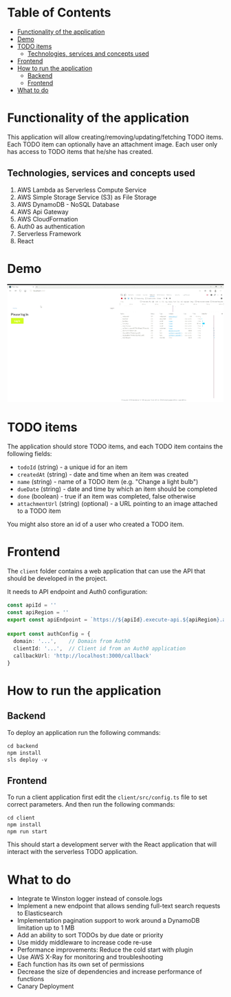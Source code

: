 Table of Contents
=================
   * [Functionality of the application](#functionality-of-the-application)
   * [Demo](#demo)
   * [TODO items](#todo-items)
      * [Technologies, services and concepts used](#technologies-services-and-concepts-used)
   * [Frontend](#frontend)
   * [How to run the application](#how-to-run-the-application)
      * [Backend](#backend)
      * [Frontend](#frontend)
   * [What to do](#what-to-do)

# Functionality of the application

This application will allow creating/removing/updating/fetching TODO items. Each TODO item can optionally have an attachment image. Each user only has access to TODO items that he/she has created.

## Technologies, services and concepts used
1. AWS Lambda as Serverless Compute Service 
2. AWS Simple Storage Service (S3) as File Storage
3. AWS DynamoDB - NoSQL Database
4. AWS Api Gateway
5. AWS CloudFormation
6. Auth0 as authentication
7. Serverless Framework
8. React


# Demo
<img src="assets/demo.gif" alt="Demo" width="650"/>

# TODO items

The application should store TODO items, and each TODO item contains the following fields:

* `todoId` (string) - a unique id for an item
* `createdAt` (string) - date and time when an item was created
* `name` (string) - name of a TODO item (e.g. "Change a light bulb")
* `dueDate` (string) - date and time by which an item should be completed
* `done` (boolean) - true if an item was completed, false otherwise
* `attachmentUrl` (string) (optional) - a URL pointing to an image attached to a TODO item

You might also store an id of a user who created a TODO item.

# Frontend

The `client` folder contains a web application that can use the API that should be developed in the project.

It needs to API endpoint and Auth0 configuration:

```ts
const apiId = ''
const apiRegion = ''
export const apiEndpoint = `https://${apiId}.execute-api.${apiRegion}.amazonaws.com/dev`

export const authConfig = {
  domain: '...',    // Domain from Auth0
  clientId: '...',  // Client id from an Auth0 application
  callbackUrl: 'http://localhost:3000/callback'
}
```

# How to run the application

## Backend

To deploy an application run the following commands:

```
cd backend
npm install
sls deploy -v
```

## Frontend

To run a client application first edit the `client/src/config.ts` file to set correct parameters. And then run the following commands:

```
cd client
npm install
npm run start
```

This should start a development server with the React application that will interact with the serverless TODO application.

# What to do
- Integrate te Winston logger instead of console.logs
- Implement a new endpoint that allows sending full-text search requests to Elasticsearch
- Implementation pagination support to work around a DynamoDB limitation up to 1 MB
- Add an ability to sort TODOs by due date or priority
- Use middy middleware to increase code re-use
- Performance improvements: Reduce the cold start with plugin
- Use AWS X-Ray for monitoring and troubleshooting
- Each function has its own set of permissions
- Decrease the size of dependencies and increase performance of functions
- Canary Deployment